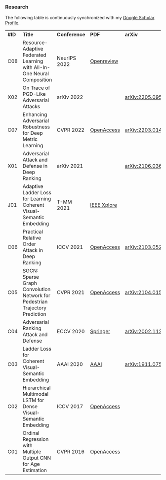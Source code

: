 ### Research

The following table is continuously synchronized with my [Google Scholar Profile](https://scholar.google.com/citations?user=BVIO95UAAAAJ).

<table>
  <tr>
    <td><b>#ID</b></td>
    <td><b>Title</b></td>
    <td><b>Conference</b></td>
    <td><b>PDF</b></td>
    <td><b>arXiv</b></td>
    <td><b>Github</b></td>
  </tr>
  
  <tr>
    <td>C08</td>
    <td><div>Resource-Adaptive Federated Learning with All-In-One Neural Composition</div></td>
    <td>NeurIPS 2022</td>
    <td><a href="https://openreview.net/forum?id=wfel7CjOYk">Openreview</a></td>
    <td></td>
    <td></td>
  </tr>

  <tr>
    <td>X02</td>
    <td><div>On Trace of PGD-Like Adversarial Attacks</div></td>
    <td>arXiv 2022</td>
    <td></td>
    <td><a href="https://arxiv.org/abs/2205.09586">arXiv:2205.09586</a></td>
    <td></td>
  </tr>
  
  <tr>
    <td>C07</td>
    <td><div>Enhancing Adversarial Robustness for Deep Metric Learning</div></td>
    <td>CVPR 2022</td>
    <td><a href="https://openaccess.thecvf.com/content/CVPR2022/html/Zhou_Enhancing_Adversarial_Robustness_for_Deep_Metric_Learning_CVPR_2022_paper.html">OpenAccess</a></td>
    <td><a href="https://arxiv.org/abs/2203.01439">arXiv:2203.01439</a></td>
    <td><a href="https://github.com/cdluminate/robdml">RobDML</a></td>
  </tr>
  
  <tr>
    <td>X01</td>
    <td><div>Adversarial Attack and Defense in Deep Ranking</div></td>
    <td>arXiv 2021</td>
    <td></td>
    <td><a href="https://arxiv.org/abs/2106.03614">arXiv:2106.03614</a></td>
    <td><a href="https://cdluminate.github.io/robrank/">RobRank</a></td>
  </tr>

  <tr>
    <td>J01</td>
    <td>Adaptive Ladder Loss for Learning Coherent Visual-Semantic Embedding</td>
    <td>T-MM 2021</td>
    <td><a href="https://ieeexplore.ieee.org/abstract/document/9665378">IEEE Xplore</a></td>
    <td></td>
    <td></td>
  </tr>
  
  <tr>
    <td>C06</td>
    <td><div>Practical Relative Order Attack in Deep Ranking</div></td>
    <td>ICCV 2021</td>
    <td><a href="https://openaccess.thecvf.com/content/ICCV2021/html/Zhou_Practical_Relative_Order_Attack_in_Deep_Ranking_ICCV_2021_paper.html">OpenAccess</a></td>
    <td><a href="https://arxiv.org/abs/2103.05248">arXiv:2103.05248</a></td>
    <td><a href="https://github.com/cdluminate/advorder">AdvOrder</a></td>
  </tr>
  
  <tr>
    <td>C05</td>
    <td>SGCN: Sparse Graph Convolution Network for Pedestrian Trajectory Prediction</td>
    <td>CVPR 2021</td>
    <td><a href="https://openaccess.thecvf.com/content/CVPR2021/papers/Shi_SGCN_Sparse_Graph_Convolution_Network_for_Pedestrian_Trajectory_Prediction_CVPR_2021_paper.pdf">OpenAccess</a></td>
    <td><a href="https://arxiv.org/abs/2104.01528">arXiv:2104.01528</a></td>
    <td><a href="https://github.com/shuaishiliu/SGCN">SGCN</a></td>
  </tr>
  
  <tr>
    <td>C04</td>
    <td>Adversarial Ranking Attack and Defense</td>
    <td>ECCV 2020</td>
    <td><a href="https://link.springer.com/chapter/10.1007%2F978-3-030-58568-6_46">Springer</a></td>
    <td><a href="https://arxiv.org/abs/2002.11293">arXiv:2002.11293</a></td>
    <td><a href="https://cdluminate.github.io/advrank/">AdvRank</a></td>
  </tr>

  <tr>
    <td>C03</td>
    <td>Ladder Loss for Coherent Visual-Semantic Embedding</td>
    <td>AAAI 2020</td>
    <td><a href="https://ojs.aaai.org//index.php/AAAI/article/view/7006">AAAI</a></td>
    <td><a href="https://arxiv.org/abs/1911.07528">arXiv:1911.07528</a></td>
    <td><a href="https://github.com/cdluminate/ladderloss">Ladderloss</a></td>
  </tr>
  
  <tr>
    <td>C02</td>
    <td>Hierarchical Multimodal LSTM for Dense Visual-Semantic Embedding</td>
    <td>ICCV 2017</td>
    <td><a href="https://openaccess.thecvf.com/content_iccv_2017/html/Niu_Hierarchical_Multimodal_LSTM_ICCV_2017_paper.html">OpenAccess</a></td>
    <td></td>
    <td></td>
  </tr>
  
  <tr>
    <td>C01</td>
    <td>Ordinal Regression with Multiple Output CNN for Age Estimation</td>
    <td>CVPR 2016</td>
    <td><a href="https://www.cv-foundation.org/openaccess/content_cvpr_2016/html/Niu_Ordinal_Regression_With_CVPR_2016_paper.html">OpenAccess</a></td>
    <td></td>
    <td></td>
  </tr>

</table>
